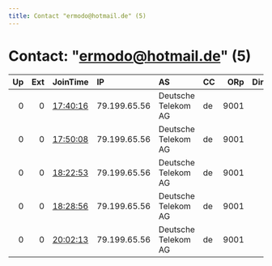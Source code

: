 ```yaml
---
title: Contact "ermodo@hotmail.de" (5)
---
```


# Contact: "ermodo@hotmail.de" (5)

|   Up |   Ext | JoinTime                                                                                              | IP           | AS                  | CC   |   ORp |   Dirp | OS    | Version   | Nickname       |   eFamMembers |
|-----:|------:|:------------------------------------------------------------------------------------------------------|:-------------|:--------------------|:-----|------:|-------:|:------|:----------|:---------------|--------------:|
|    0 |     0 | [17:40:16](https://nusenu.github.io/OrNetStats/w/relay/941D6216F62EBFDE325EC9B1D7745482403DD60F.html) | 79.199.65.56 | Deutsche Telekom AG | de   |  9001 |      0 | Linux | 0.4.5.10  | Tor4sadeaweefo |             1 |
|    0 |     0 | [17:50:08](https://nusenu.github.io/OrNetStats/w/relay/98735C0610F918E6589CCFDCE38ED3BB8A706EA0.html) | 79.199.65.56 | Deutsche Telekom AG | de   |  9001 |      0 | Linux | 0.4.5.10  | Tor4xoawohchai |             1 |
|    0 |     0 | [18:22:53](https://nusenu.github.io/OrNetStats/w/relay/A6C80BF39CC0597EE3D30A7DBD6C3CCD6BFF0806.html) | 79.199.65.56 | Deutsche Telekom AG | de   |  9001 |      0 | Linux | 0.4.5.10  | Tor4oofahthago |             1 |
|    0 |     0 | [18:28:56](https://nusenu.github.io/OrNetStats/w/relay/EE662D5227AE994B05D7A02B02BD774B43D4C5DA.html) | 79.199.65.56 | Deutsche Telekom AG | de   |  9001 |      0 | Linux | 0.4.5.10  | Tor4ingechoodu |             1 |
|    0 |     0 | [20:02:13](https://nusenu.github.io/OrNetStats/w/relay/69C7C4BBA2CAF26DF62C68AA38F21EB9143AACC7.html) | 79.199.65.56 | Deutsche Telekom AG | de   |  9001 |      0 | Linux | 0.4.5.10  | Tor4teawieliko |             1 |
